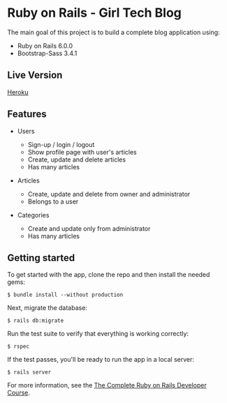 # Ruby on Rails  - Girl Tech Blog

The main goal of this project is to build a complete blog application using:

* Ruby on Rails 6.0.0
* Bootstrap-Sass 3.4.1

## Live Version

[Heroku](https://girl-tech-blog.herokuapp.com/)

## Features

* Users
  * Sign-up / login / logout
  * Show profile page with user's articles
  * Create, update and delete articles
  * Has many articles

* Articles 
  * Create, update and delete from owner and administrator
  * Belongs to a user

* Categories
  * Create and update only from administrator
  * Has many articles

## Getting started

To get started with the app, clone the repo and then install the needed gems:

```
$ bundle install --without production
```

Next, migrate the database:

```
$ rails db:migrate
```
Run the test suite to verify that everything is working correctly:

```
$ rspec
```
If the test passes, you'll be ready to run the app in a local server:

```
$ rails server
```

For more information, see the
[The Complete Ruby on Rails Developer Course](https://www.udemy.com/course/the-complete-ruby-on-rails-developer-course/).
